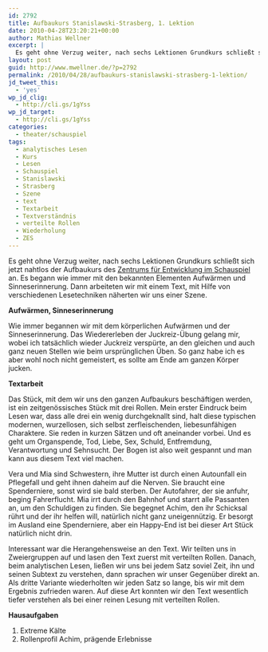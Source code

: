 ```yaml
---
id: 2792
title: Aufbaukurs Stanislawski-Strasberg, 1. Lektion
date: 2010-04-28T23:20:21+00:00
author: Mathias Wellner
excerpt: |
  Es geht ohne Verzug weiter, nach sechs Lektionen Grundkurs schließt sich jetzt nahtlos der Aufbaukurs des Zentrums für Entwicklung im Schauspiel an. Es begann wie immer mit den bekannten Elementen Aufwärmen, Zazen und Sinneserinnerung. Dann arbeiteten wir mit einem Text, mit Hilfe von verschiedenen Lesetechniken näherten wir uns einer Szene.
layout: post
guid: http://www.mwellner.de/?p=2792
permalink: /2010/04/28/aufbaukurs-stanislawski-strasberg-1-lektion/
jd_tweet_this:
  - 'yes'
wp_jd_clig:
  - http://cli.gs/1gYss
wp_jd_target:
  - http://cli.gs/1gYss
categories:
  - theater/schauspiel
tags:
  - analytisches Lesen
  - Kurs
  - Lesen
  - Schauspiel
  - Stanislawski
  - Strasberg
  - Szene
  - text
  - Textarbeit
  - Textverständnis
  - verteilte Rollen
  - Wiederholung
  - ZES
---
```

Es geht ohne Verzug weiter, nach sechs Lektionen Grundkurs schließt sich jetzt nahtlos der Aufbaukurs des [Zentrums für Entwicklung im Schauspiel](http://www.zes-info.ch) an. Es begann wie immer mit den bekannten Elementen Aufwärmen und Sinneserinnerung. Dann arbeiteten wir mit einem Text, mit Hilfe von verschiedenen Lesetechniken näherten wir uns einer Szene. 

**Aufwärmen, Sinneserinnerung**

Wie immer begannen wir mit dem körperlichen Aufwärmen und der Sinneserinnerung. Das Wiedererleben der Juckreiz-Übung gelang mir, wobei ich tatsächlich wieder Juckreiz verspürte, an den gleichen und auch ganz neuen Stellen wie beim ursprünglichen Üben. So ganz habe ich es aber wohl noch nicht gemeistert, es sollte am Ende am ganzen Körper jucken. 

**Textarbeit**

Das Stück, mit dem wir uns den ganzen Aufbaukurs beschäftigen werden, ist ein zeitgenössisches Stück mit drei Rollen. Mein erster Eindruck beim Lesen war, dass alle drei ein wenig durchgeknallt sind, halt diese typischen modernen, wurzellosen, sich selbst zerfleischenden, liebesunfähigen Charaktere. Sie reden in kurzen Sätzen und oft aneinander vorbei. Und es geht um Organspende, Tod, Liebe, Sex, Schuld, Entfremdung, Verantwortung und Sehnsucht. Der Bogen ist also weit gespannt und man kann aus diesem Text viel machen. 

Vera und Mia sind Schwestern, ihre Mutter ist durch einen Autounfall ein Pflegefall und geht ihnen daheim auf die Nerven. Sie braucht eine Spenderniere, sonst wird sie bald sterben. Der Autofahrer, der sie anfuhr, beging Fahrerflucht. Mia irrt durch den Bahnhof und starrt alle Passanten an, um den Schuldigen zu finden. Sie begegnet Achim, den ihr Schicksal rührt und der ihr helfen will, natürlich nicht ganz uneigennützig. Er besorgt im Ausland eine Spenderniere, aber ein Happy-End ist bei dieser Art Stück natürlich nicht drin. 

Interessant war die Herangehensweise an den Text. Wir teilten uns in Zweiergruppen auf und lasen den Text zuerst mit verteilten Rollen. Danach, beim analytischen Lesen, ließen wir uns bei jedem Satz soviel Zeit, ihn und seinen Subtext zu verstehen, dann sprachen wir unser Gegenüber direkt an. Als dritte Variante wiederholten wir jeden Satz so lange, bis wir mit dem Ergebnis zufrieden waren. Auf diese Art konnten wir den Text wesentlich tiefer verstehen als bei einer reinen Lesung mit verteilten Rollen. 

**Hausaufgaben**

  1. Extreme Kälte
  2. Rollenprofil Achim, prägende Erlebnisse